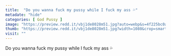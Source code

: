 ```yaml
---
title:  "Do you wanna fuck my pussy while I fuck my ass 💦"
metadate: "hide"
categories: [ God Pussy ]
image: "https://preview.redd.it/vbj1de8028m51.jpg?auto=webp&s=4f225bc0acc98667057065e8923bf192530e4486"
thumb: "https://preview.redd.it/vbj1de8028m51.jpg?width=1080&crop=smart&auto=webp&s=3574b0582a2aece600899c691ce42feaa04f3f12"
visit: ""
---
```

Do you wanna fuck my pussy while I fuck my ass 💦
